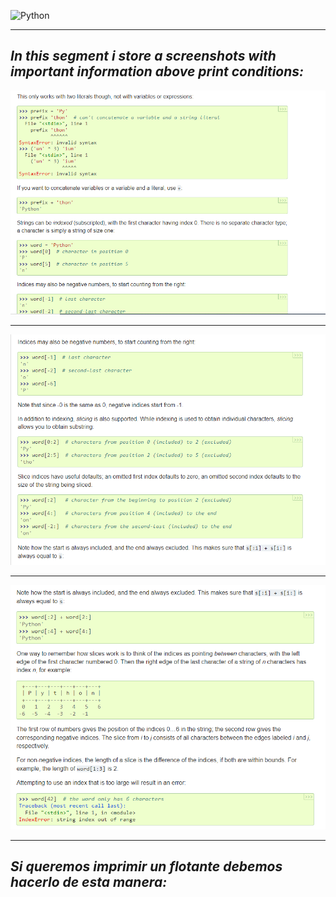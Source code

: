 ![Python](https://encrypted-tbn0.gstatic.com/images?q=tbn:ANd9GcTuvgFYmiGch3e9tzivxe0zoNnhwDlZMl3aSA&usqp=CAU)

---

## ***In this segment i store a screenshots with important information above print conditions:***

<img src="https://github.com/jegomezV/Python-Study/blob/master/-/images/apunte0.png?raw=true">

---

<img src="https://github.com/jegomezV/Python-Study/blob/master/-/images/apunte1py.png?raw=true">

---

<img src="https://github.com/jegomezV/Python-Study/blob/master/-/images/apunte2.png?raw=true">

---

## ***Si queremos imprimir un flotante debemos hacerlo de esta manera:***


